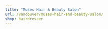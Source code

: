 ```yaml
---
title: "Muses Hair & Beauty Salon"
url: /vancouver/muses-hair-and-beauty-salon/
shop: hairdresser
---
```


